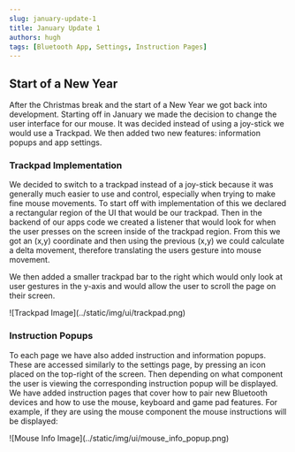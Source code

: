 ```yaml
---
slug: january-update-1
title: January Update 1
authors: hugh
tags: [Bluetooth App, Settings, Instruction Pages]
---
```


## Start of a New Year

After the Christmas break and the start of a New Year we got back into development. Starting off in January we made the decision to change the user interface for our mouse. It was decided instead of using a joy-stick we would use a Trackpad. We then added two new features: information popups and app settings.

### Trackpad Implementation

We decided to switch to a trackpad instead of a joy-stick because it was generally much easier to use and control, especially when trying to make fine mouse movements. To start off with implementation of this we declared a rectangular region of the UI that would be our trackpad. Then in the backend of our apps code we created a listener that would look for when the user presses on the screen inside of the trackpad region. From this we got an (x,y) coordinate and then using the previous (x,y) we could calculate a delta movement, therefore translating the users gesture into mouse movement.

We then added a smaller trackpad bar to the right which would only look at user gestures in the y-axis and would allow the user to scroll the page on their screen.

<div class="img-center"> ![Trackpad Image](../static/img/ui/trackpad.png) </div>

### Instruction Popups

To each page we have also added instruction and information popups. These are accessed similarly to the settings page, by pressing an icon placed on the top-right of the screen. Then depending on what component the user is viewing the corresponding instruction popup will be displayed. We have added instruction pages that cover how to pair new Bluetooth devices and how to use the mouse, keyboard and game pad features. For example, if they are using the mouse component the mouse instructions will be displayed:

<div class="img-center"> ![Mouse Info Image](../static/img/ui/mouse_info_popup.png) </div>
